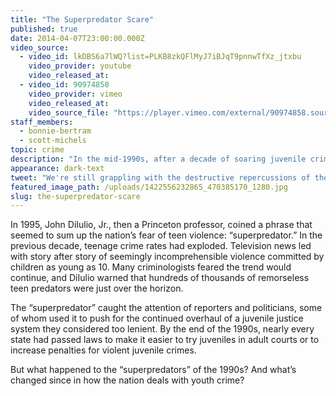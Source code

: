 ```yaml
---
title: "The Superpredator Scare"
published: true
date: 2014-04-07T23:00:00.000Z
video_source:
  - video_id: lkDBS6a7lWQ?list=PLKB8zkQFlMyJ7iBJqT9pnnwTfXz_jtxbu
    video_provider: youtube
    video_released_at:
  - video_id: 90974858
    video_provider: vimeo
    video_released_at:
    video_source_file: "https://player.vimeo.com/external/90974858.source.mov?s=ec32413ec100f3966f3e36dedf57139f&profile_id=0&download=1"
staff_members:
  - bonnie-bertram
  - scott-michels
topic: crime
description: "In the mid-1990s, after a decade of soaring juvenile crime, some social scientists warned the violence would only get worse. Reality proved otherwise."
appearance: dark-text
tweet: "We're still grappling with the destructive repercussions of the *superpredator* scare."
featured_image_path: /uploads/1422556232865_470385170_1280.jpg
slug: the-superpredator-scare
---
```


In 1995, John DiIulio, Jr., then a Princeton professor, coined a phrase that seemed to sum up the nation’s fear of teen violence: “superpredator.” In the previous decade, teenage crime rates had exploded. Television news led with story after story of seemingly incomprehensible violence committed by children as young as 10. Many criminologists feared the trend would continue, and DiIulio warned that hundreds of thousands of remorseless teen predators were just over the horizon.

The “superpredator” caught the attention of reporters and politicians, some of whom used it to push for the continued overhaul of a juvenile justice system they considered too lenient. By the end of the 1990s, nearly every state had passed laws to make it easier to try juveniles in adult courts or to increase penalties for violent juvenile crimes.

But what happened to the “superpredators” of the 1990s? And what’s changed since in how the nation deals with youth crime?


